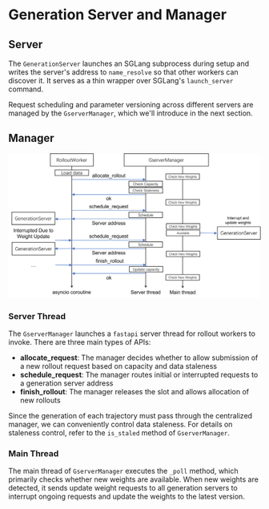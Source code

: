 # Generation Server and Manager

## Server

The `GenerationServer` launches an SGLang subprocess during setup and writes the server's address to `name_resolve` so that other workers can discover it. It serves as a thin wrapper over SGLang's `launch_server` command.

Request scheduling and parameter versioning across different servers are managed by the `GserverManager`, which we'll introduce in the next section.

## Manager

![manager](areal_rollout_manager.png)

### Server Thread

The `GserverManager` launches a `fastapi` server thread for rollout workers to invoke. There are three main types of APIs:

+ **allocate_request**: The manager decides whether to allow submission of a new rollout request based on capacity and data staleness
+ **schedule_request**: The manager routes initial or interrupted requests to a generation server address
+ **finish_rollout**: The manager releases the slot and allows allocation of new rollouts

Since the generation of each trajectory must pass through the centralized manager, we can conveniently control data staleness. For details on staleness control, refer to the `is_staled` method of `GserverManager`.

### Main Thread

The main thread of `GserverManager` executes the `_poll` method, which primarily checks whether new weights are available. When new weights are detected, it sends update weight requests to all generation servers to interrupt ongoing requests and update the weights to the latest version.